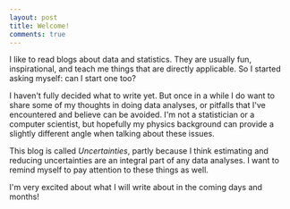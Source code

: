```yaml
---
layout: post
title: Welcome!
comments: true
---
```


I like to read blogs about data and statistics. They are usually fun, inspirational, and teach me things that are directly applicable. So I started asking myself: can I start one too?

I haven't fully decided what to write yet. But once in a while I do want to share some of my thoughts in doing data analyses, or pitfalls that I've encountered and believe can be avoided. I'm not a statistician or a computer scientist, but hopefully my physics background can provide a slightly different angle when talking about these issues.

This blog is called *Uncertainties*, partly because I think estimating and reducing uncertainties are an integral part of any data analyses. I want to remind myself to pay attention to these things as well.

I'm very excited about what I will write about in the coming days and months!
